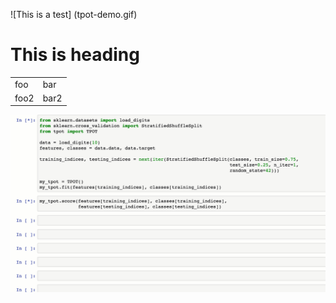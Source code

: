 ![This is a test] (tpot-demo.gif)
# This is heading


<table>
  <tr>
    <td> foo </td>
    <td> bar </td>
  <tr>
  <tr>
    <td> foo2 </td>
    <td> bar2 </td>
  </tr>
</table>

<p><a target="_blank" rel="noopener noreferrer" href="https://github.com/EpistasisLab/tpot/blob/master/images/tpot-demo.gif"><img src="https://github.com/EpistasisLab/tpot/raw/master/images/tpot-demo.gif" alt="TPOT Demo" title="TPOT Demo" style="max-width:100%;"></a></p>
